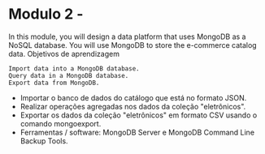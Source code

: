 # Modulo 2 - 

In this module, you will design a data platform that uses MongoDB as a NoSQL database. You will use MongoDB to store the e-commerce catalog data.
Objetivos de aprendizagem

    Import data into a MongoDB database.
    Query data in a MongoDB database.
    Export data from MongoDB.

- Importar o banco de dados do catálogo que está no formato JSON.
- Realizar operações agregadas nos dados da coleção "eletrônicos".
- Exportar os dados da coleção "eletrônicos" em formato CSV usando o comando mongoexport.
- Ferramentas / software: MongoDB Server e MongoDB Command Line Backup Tools.

